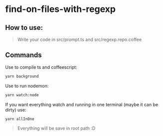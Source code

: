 # find-on-files-with-regexp

## How to use:
> Write your code in src/prompt.ts and src/regexp.repo.coffee

## Commands
Use to compile ts and coffeescript:
```bash
yarn background
```

Use to run nodemon:
```bash
yarn watch:node
```

If you want everything watch and running in one terminal (maybe it can be dirty) use:
```bash
yarn allInOne
```
> Everything will be save in root path :D